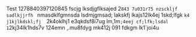 Test 1278840397120845 fscjg lksdjgflksajed 2`843 7u031r75 nzsckljf sadlkjjrfh `
nmasdklfgmnsda lsdmjgmsad; lakskfj lkajs12lk4ej 1skd;lfgk `k4 j1kjlkdskl;fj 
`2k4oklhj1 e3qkdsf8i7ug lm,1m`;4eej cf;lfk;lsdal   1`2kj34lk1hds7v 124emn ,.mu8fdyg
mk412j 091 fdkgm lk1`joi4u